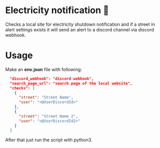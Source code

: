 # Electricity notification :electric_plug:

Checks a local site for electricity shutdown notification and if a street
 in alert settings exists it will send an alert to a discord channel via discord
webhook.

# Usage

Make an **env.json** file with following:

```json
  "discord_webhook": "discord webhook",
  "search_page_url": "search page of the local website",
  "checks": [
    {
      "street": "Street Name",
      "user": "<@UserDiscordId>"
    },
    {
      "street": "Street Name 2",
      "user": "<@UserDiscordId2>"
    }
  ]
```

After that just run the script with python3.